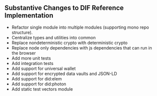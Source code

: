 ## Substantive Changes to DIF Reference Implementation

- Refactor single module into multiple modules (supporting mono repo structure).
- Centralize types and utilities into common
- Replace nondeterministic crypto with deterministic crypto
- Replace node only dependencies with js dependencies that can run in the browser
- Add more unit tests
- Add integration tests
- Add support for universal wallet
- Add support for encrypted data vaults and JSON-LD
- Add support for did:elem
- Add support for did:photon
- Add static test vectors module

